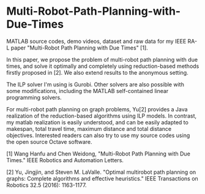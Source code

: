 # Multi-Robot-Path-Planning-with-Due-Times
MATLAB source codes, demo videos, dataset and raw data for my IEEE RA-L paper "Multi-Robot Path Planning with Due Times" [1].

In this paper, we propose the problem of multi-robot path planning with due times, and solve it optimally and completely using reduction-based methods firstly proposed in [2]. 
We also extend results to the anonymous setting. 

The ILP solver I'm using is Gurobi. Other solvers are also possible with some modifications, including the MATLAB self-contained linear programming solvers.

For multi-robot path planning on graph problems, Yu[2]  provides a Java realization of the reduction-based algorithms using ILP models. In contrast, my matlab realization is easily understood, and can be easily adapted to makespan, total travel time, maximum distance and total distance objectives. Interested readers can also try to use my source codes using the open source Octave software.






[1] Wang Hanfu and Chen Weidong, "Multi-Robot Path Planning with Due Times." IEEE Robotics and Automation Letters.

[2] Yu, Jingjin, and Steven M. LaValle. "Optimal multirobot path planning on graphs: Complete algorithms and effective heuristics." IEEE Transactions on Robotics 32.5 (2016): 1163-1177.

